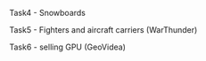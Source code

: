 Task4 - Snowboards

Task5 - Fighters and aircraft carriers (WarThunder)

Task6 - selling GPU (GeoVidea)
